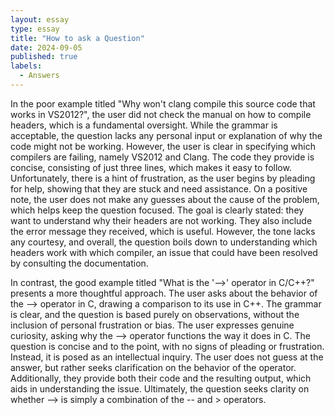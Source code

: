 ```yaml
---
layout: essay
type: essay
title: "How to ask a Question"
date: 2024-09-05
published: true
labels:
  - Answers
---
```


In the poor example titled "Why won't clang compile this source code that works in VS2012?", the user did not check the manual on how to compile headers, which is a fundamental oversight. 
While the grammar is acceptable, the question lacks any personal input or explanation of why the code might not be working. 
However, the user is clear in specifying which compilers are failing, namely VS2012 and Clang. 
The code they provide is concise, consisting of just three lines, which makes it easy to follow. 
Unfortunately, there is a hint of frustration, as the user begins by pleading for help, showing that they are stuck and need assistance. 
On a positive note, the user does not make any guesses about the cause of the problem, which helps keep the question focused. 
The goal is clearly stated: they want to understand why their headers are not working. They also include the error message they received, which is useful. 
However, the tone lacks any courtesy, and overall, the question boils down to understanding which headers work with which compiler, 
an issue that could have been resolved by consulting the documentation.

In contrast, the good example titled "What is the '-->' operator in C/C++?" presents a more thoughtful approach. The user asks about the behavior of the --> operator in C, drawing a comparison to its use in C++. 
The grammar is clear, and the question is based purely on observations, without the inclusion of personal frustration or bias. 
The user expresses genuine curiosity, asking why the --> operator functions the way it does in C. 
The question is concise and to the point, with no signs of pleading or frustration. Instead, it is posed as an intellectual inquiry. 
The user does not guess at the answer, but rather seeks clarification on the behavior of the operator. Additionally, they provide both their code and the resulting output, 
which aids in understanding the issue. Ultimately, the question seeks clarity on whether --> is simply a combination of the -- and > operators.


